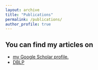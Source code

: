 ```yaml
---
layout: archive
title: "Publications"
permalink: /publications/
author_profile: true
---
```


## You can find my articles on
* <u><a href="https://scholar.google.ru/citations?hl=en&user=yfYRbG4AAAAJ">my Google Scholar profile</a>.</u>
* <a href="https://dblp.org/pers/hd/g/Galkin:Michael"> DBLP </a>

<!-- {% include base_path %}
{% capture written_year %}'None'{% endcapture %}
{% for post in site.publications reversed %}
  {% capture year %}{{ post.date | date: '%Y' }}{% endcapture %}
  {% if year != written_year %}
    <h2 id="{{ year | slugify }}" class="archive__subtitle">{{ year }}</h2>
    {% capture written_year %}{{ year }}{% endcapture %}
  {% endif %}
  {% include archive-single.html %}
{% endfor %} -->
